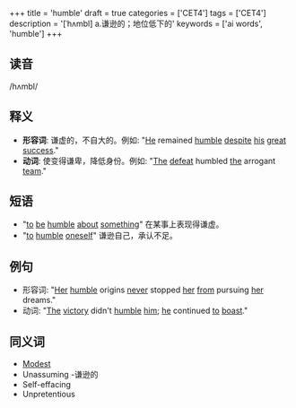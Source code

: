 +++
title = 'humble'
draft = true
categories = ['CET4']
tags = ['CET4']
description = '[ˈhʌmbl] a.谦逊的；地位低下的'
keywords = ['ai words', 'humble']
+++

## 读音
/hʌmbl/

## 释义
- **形容词**: 谦虚的，不自大的。例如: "[He](/post/he/) remained [humble](/post/humble/) [despite](/post/despite/) [his](/post/his/) [great](/post/great/) [success](/post/success/)."
- **动词**: 使变得谦卑，降低身份。例如: "[The](/post/the/) [defeat](/post/defeat/) humbled [the](/post/the/) arrogant [team](/post/team/)."

## 短语
- "[to](/post/to/) [be](/post/be/) [humble](/post/humble/) [about](/post/about/) [something](/post/something/)" 在某事上表现得谦虚。
- "[to](/post/to/) [humble](/post/humble/) [oneself](/post/oneself/)" 谦逊自己，承认不足。

## 例句
- 形容词: "[Her](/post/her/) [humble](/post/humble/) origins [never](/post/never/) stopped [her](/post/her/) [from](/post/from/) pursuing [her](/post/her/) dreams."
- 动词: "[The](/post/the/) [victory](/post/victory/) didn't [humble](/post/humble/) [him](/post/him/); [he](/post/he/) continued [to](/post/to/) [boast](/post/boast/)."

## 同义词
- [Modest](/post/modest/)
- Unassuming
-谦逊的
- Self-effacing
- Unpretentious
